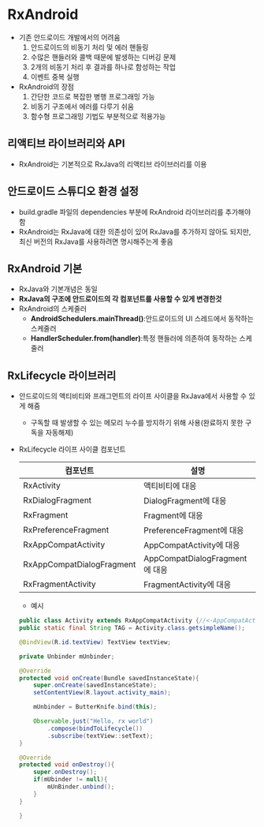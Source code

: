 # RxAndroid
* 기존 안드로이드 개발에서의 어려움
    1. 안드로이드의 비동기 처리 및 에러 핸들링
    2. 수많은 핸들러와 콜백 때문에 발생하는 디버깅 문제
    3. 2개의 비동기 처리 후 결과를 하나로 함성하는 작업
    4. 이벤트 중복 실행
* RxAndroid의 장점
    1. 간단한 코드로 복잡한 병행 프로그래밍 가능
    2. 비동기 구조에서 에러를 다루기 쉬움
    3. 함수형 프로그래밍 기법도 부분적으로 적용가능
## 리액티브 라이브러리와 API
* RxAndroid는 기본적으로 RxJava의 리액티브 라이브러리를 이용
## 안드로이드 스튜디오 환경 설정
* build.gradle 파일의 dependencies 부분에 RxAndroid 라이브러리를 추가해야함
* RxAndroid는 RxJava에 대한 의존성이 있어 RxJava를 추가하지 않아도 되지만, 최신 버전의 RxJava를 사용하려면 명시해주는게 좋음
## RxAndroid 기본
* RxJava와 기본개념은 동일
* __RxJava의 구조에 안드로이드의 각 컴포넌트를 사용할 수 있게 변경한것__
* RxAndroid의 스케줄러
    * __AndroidSchedulers.mainThread()__:안드로이드의 UI 스레드에서 동작하는 스케줄러
    * __HandlerScheduler.from(handler)__:특정 핸들러에 의존하여 동작하는 스케줄러

## RxLifecycle 라이브러리
* 안드로이드의 액티비티와 프래그먼트의 라이프 사이클을 RxJava에서 사용할 수 있게 해줌
    * 구독할 때 발생할 수 있는 메모리 누수를 방지하기 위해 사용(완료하지 못한 구독을 자동해제)
* RxLifecycle 라이프 사이클 컴포넌트

    |컴포넌트|설명|
    |---|----|
    |RxActivity|액티비티에 대응|
    |RxDialogFragment|DialogFragment에 대응|
    |RxFragment|Fragment에 대응|
    |RxPreferenceFragment|PreferenceFragment에 대응|
    |RxAppCompatActivity|AppCompatActivity에 대응|
    |RxAppCompatDialogFragment|AppCompatDialogFragment에 대응|
    |RxFragmentActivity|FragmentActivity에 대응|
    * 예시
    ```java
    public class Activity extends RxAppCompatActivity {//<-AppCompatActivity 대신 RxAppCompat Activity 상속
    public static final String TAG = Activity.class.getsimpleName();

    @BindView(R.id.textView) TextView textView;

    private Unbinder mUnbinder;

    @Override
    protected void onCreate(Bundle savedInstanceState){
        super.onCreate(savedInstanceState);
        setContentView(R.layout.activity_main);

        mUnbinder = ButterKnife.bind(this);

        Observable.just("Hello, rx world")
            .compose(bindToLifecycle())
            .subscribe(textView::setText);
    }

    @Override
    protected void onDestroy(){
        super.onDestroy();
        if(mUbinder != null){
            mUnBinder.unbind();
        }
    }

    }